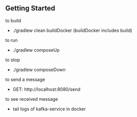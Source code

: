  ## Getting Started


to build

- ./gradlew clean buildDocker (buildDocker includes build)

to run

- ./gradlew composeUp

to stop 

- ./gradlew composeDown

to send a message

- GET: http://localhost:8080/send

to see received message

- tail logs of kafka-service in docker



